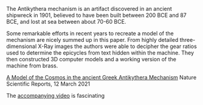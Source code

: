 The Antikythera mechanism is an artifact discovered in an ancient shipwreck in 1901, believed to have been built between
200 BCE and 87 BCE, and lost at sea between about 70-60 BCE.

Some remarkable efforts in recent years to recreate a model of the mechanism are nicely summed up in this paper. From
highly detailed three-dimensional X-Ray images the authors were able to decipher the gear ratios used to determine the
epicycles from text hidden within the machine. They then constructed 3D computer models and a working version of the
machine from brass.

[A Model of the Cosmos in the ancient Greek Antikythera Mechanism](https://www.nature.com/articles/s41598-021-84310-w)
Nature Scientific Reports, 12 March 2021

The [accompanying video](https://vimeo.com/518734183) is fascinating
